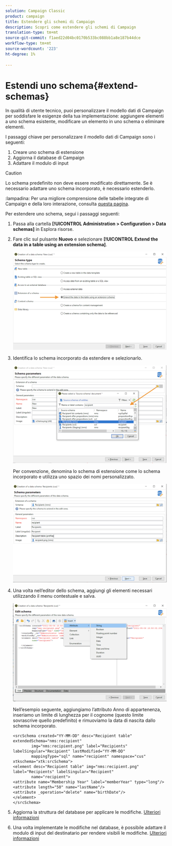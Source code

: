 ```yaml
---
solution: Campaign Classic
product: campaign
title: Estendere gli schemi di Campaign
description: Scopri come estendere gli schemi di Campaign
translation-type: tm+mt
source-git-commit: f1aed22d04bc0170b533bc088bb1a8e187b44dce
workflow-type: tm+mt
source-wordcount: '223'
ht-degree: 1%

---
```


# Estendi uno schema{#extend-schemas}

In qualità di utente tecnico, puoi personalizzare il modello dati di Campaign per soddisfare le esigenze della tua implementazione: aggiungere elementi a uno schema esistente, modificare un elemento in uno schema o eliminare elementi.

I passaggi chiave per personalizzare il modello dati di Campaign sono i seguenti:

1. Creare uno schema di estensione
1. Aggiorna il database di Campaign
1. Adattare il modulo di input

>[!CAUTION]
>Lo schema predefinito non deve essere modificato direttamente. Se è necessario adattare uno schema incorporato, è necessario estenderlo.

:lampadina: Per una migliore comprensione delle tabelle integrate di Campaign e della loro interazione, consulta [questa pagina](datamodel.md).

Per estendere uno schema, segui i passaggi seguenti:

1. Passa alla cartella **[!UICONTROL Administration > Configuration > Data schemas]** in Esplora risorse.
1. Fare clic sul pulsante **Nuovo** e selezionare **[!UICONTROL Extend the data in a table using an extension schema]**.

   ![](assets/extend-schema-option.png)

1. Identifica lo schema incorporato da estendere e selezionarlo.

   ![](assets/extend-schema-select.png)

   Per convenzione, denomina lo schema di estensione come lo schema incorporato e utilizza uno spazio dei nomi personalizzato.

   ![](assets/extend-schema-validate.png)

1. Una volta nell’editor dello schema, aggiungi gli elementi necessari utilizzando il menu contestuale e salva.

   ![](assets/extend-schema-edit.png)

   Nell’esempio seguente, aggiungiamo l’attributo Anno di appartenenza, inseriamo un limite di lunghezza per il cognome (questo limite sovrascrive quello predefinito) e rimuoviamo la data di nascita dallo schema incorporato.

   ```
   <srcSchema created="YY-MM-DD" desc="Recipient table" extendedSchema="nms:recipient"
           img="nms:recipient.png" label="Recipients" labelSingular="Recipient" lastModified="YY-MM-DD"
           mappingType="sql" name="recipient" namespace="cus" xtkschema="xtk:srcSchema">
   <element desc="Recipient table" img="nms:recipient.png" label="Recipients" labelSingular="Recipient"
           name="recipient">
   <attribute name="Membership Year" label="memberYear" type="long"/>
   <attribute length="50" name="lastName"/>
   <attribute _operation="delete" name="birthDate"/>
   </element>
   </srcSchema> 
   ```

1. Aggiorna la struttura del database per applicare le modifiche. [Ulteriori informazioni](update-database-structure.md)
1. Una volta implementate le modifiche nel database, è possibile adattare il modulo di input del destinatario per rendere visibili le modifiche. [Ulteriori informazioni](forms.md)